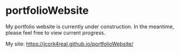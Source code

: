 # portfolioWebsite
My portfolio website is currently under construction. In the meantime, please feel free to view current progress.



My site:
https://jcork4real.github.io/portfolioWebsite/
